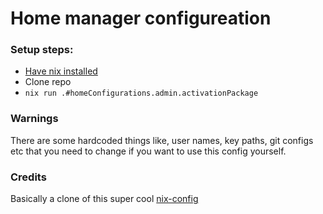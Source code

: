 # Home manager configureation

### Setup steps:
- [Have nix installed](https://github.com/DeterminateSystems/nix-installer)
- Clone repo
- `nix run .#homeConfigurations.admin.activationPackage`


### Warnings

There are some hardcoded things like, user names, key paths, git configs etc that you need to change if you want to use this config yourself.



### Credits

Basically a clone of this super cool [nix-config](https://github.com/jm8/nix-config) 